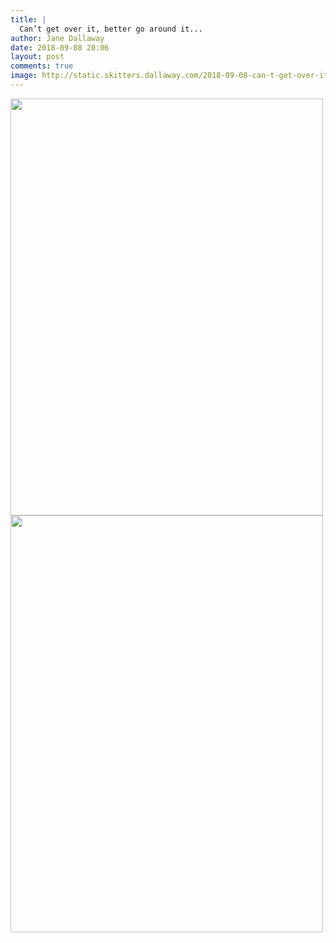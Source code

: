 ```yaml
---
title: |
  Can’t get over it, better go around it...
author: Jane Dallaway
date: 2018-09-08 20:06
layout: post
comments: true
image: http://static.skitters.dallaway.com/2018-09-08-can-t-get-over-it--better-go-around-it-thumb-1-IMG_6882.jpg
---
```


<div>
        <a href="http://static.skitters.dallaway.com/2018-09-08-can-t-get-over-it--better-go-around-it-fullsize-1-IMG_6882.jpg">
          <img src="http://static.skitters.dallaway.com/2018-09-08-can-t-get-over-it--better-go-around-it-thumb-1-IMG_6882.jpg" width="500" height="667"/>
        </a>
      </div><div>
        <a href="http://static.skitters.dallaway.com/2018-09-08-can-t-get-over-it--better-go-around-it-fullsize-2-IMG_6883.jpg">
          <img src="http://static.skitters.dallaway.com/2018-09-08-can-t-get-over-it--better-go-around-it-thumb-2-IMG_6883.jpg" width="500" height="667"/>
        </a>
      </div>

